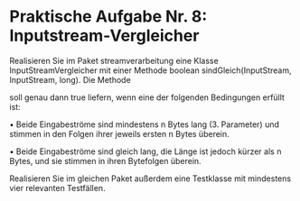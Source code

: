 # Praktische Aufgabe Nr. 8: Inputstream-Vergleicher

Realisieren Sie im Paket streamverarbeitung eine Klasse InputStreamVergleicher mit einer Methode boolean sindGleich(InputStream, InputStream, long). Die Methode

soll genau dann true liefern, wenn eine der folgenden Bedingungen erfüllt ist:

• Beide Eingabeströme sind mindestens n Bytes lang (3. Parameter) und stimmen in den Folgen ihrer jeweils ersten n Bytes überein.

• Beide Eingabeströme sind gleich lang, die Länge ist jedoch kürzer als n Bytes, und sie stimmen in ihren Bytefolgen überein.

Realisieren Sie im gleichen Paket außerdem eine Testklasse mit mindestens vier relevanten Testfällen.
